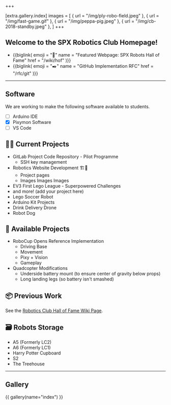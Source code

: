 +++

[extra.gallery.index]
images = [
  { url = "/img/ply-robo-field.jpeg" },
  { url = "/img/fast-game.gif" },
  { url = "/img/peppa-pig.jpeg" },
  { url = "/img/cb-2018-standby.jpeg" },
]
+++

## Welcome to the SPX Robotics Club Homepage!

* {{biglink(
  emoji = "📸"
  name = "Featured Webpage: SPX Robots Hall of Fame"
  href = "/wiki/hof"
  )}}
* {{biglink(
  emoji = "✒️"
  name = "GitHub Implementation RFC"
  href = "/rfc/git"
)}}

<!-- {{ cal(items=[
  ["Week 1", "2022-10-13", "Projects"],
  ["Week 2", "2022-10-20", "Projects"],
  ["Week 3", "2022-10-27", "Year 5 Introduction & Install EV3"],
  ["Week 4", "2022-11-03", "Year 5 Programming Bricks"],
  ["Week 5", "2022-11-10", "Year 5 Programme"],
  ["Week 6", "2022-11-17", "Year 5 Programme"],
  ["Week 7", "2022-11-24", "Year 5 Programme"],
  ["Week 8", "2022-12-01", "Pack Up"],
]) }} -->

---

## Software

We are working to make the following software available to students.

* [ ] Arduino IDE
* [x] Pixymon Software
* [ ] VS Code

## 👷‍♂️ Current Projects

* GitLab Project Code Repository - Pilot Programme
  * SSH key management
* Robotics Website Development 🏗️🚧
  * Project pages
  * Images Images Images
* EV3 First Lego League - Superpowered Challenges
* and more! (add your project here)
* Lego Soccer Robot
* Arduino Kit Projects
* Drink Delivery Drone
* Robot Dog

## 📖 Available Projects

* RoboCup Opens Reference Implementation
  * Driving Base
  * Movement
  * Pixy + Vision
  * Gameplay
* Quadcopter Modifications
  * Underside battery mount (to ensure center of gravity below props)
  * Long landing legs (so battery isn't smashed)

## 📦 Previous Work

See the [Robotics Club Hall of Fame Wiki Page](/wiki/hof).

## 🗃️ Robots Storage

* A5 (Formerly LC2)
* A6 (Formerly LC1)
* Harry Potter Cupboard
* S2
* The Treehouse

---

## Gallery

{{ gallery(name="index") }}
